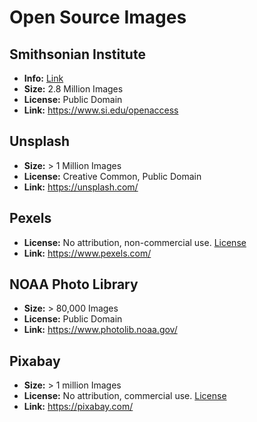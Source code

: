 # Open Source Images


## Smithsonian Institute

* **Info:** [Link](https://www.smithsonianmag.com/smithsonian-institution/smithsonian-releases-28-million-images-public-domain-180974263/)
* **Size:** 2.8 Million Images
* **License:** Public Domain
* **Link:** https://www.si.edu/openaccess

## Unsplash

* **Size:** > 1 Million Images
* **License:** Creative Common, Public Domain
* **Link:** https://unsplash.com/

## Pexels

* **License:** No attribution, non-commercial use. [License](https://www.pexels.com/photo-license/)
* **Link:** https://www.pexels.com/

## NOAA Photo Library

* **Size:** > 80,000 Images
* **License:** Public Domain
* **Link:** https://www.photolib.noaa.gov/


## Pixabay

* **Size:** > 1 million Images
* **License:** No attribution, commercial use. [License](https://pixabay.com/service/license/)
* **Link:** https://pixabay.com/
